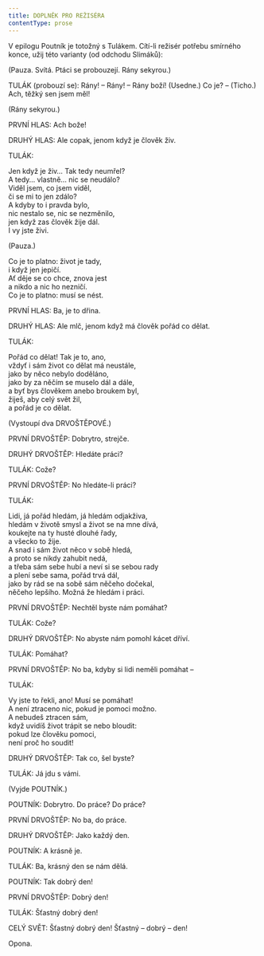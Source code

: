 ```yaml
---
title: DOPLNĚK PRO REŽISÉRA
contentType: prose
---
```


V epilogu Poutník je totožný s Tulákem. Cítí-li režisér potřebu smírného konce, užij této varianty (od odchodu Slimáků):

(Pauza. Svítá. Ptáci se probouzejí. Rány sekyrou.)

TULÁK (probouzí se): Rány! – Rány! – Rány boží! (Usedne.) Co je? – (Ticho.) Ach, těžký sen jsem měl!

(Rány sekyrou.)

PRVNÍ HLAS: Ach bože!

DRUHÝ HLAS: Ale copak, jenom když je člověk živ.

TULÁK:

Jen když je živ… Tak tedy neumřel?  
A tedy… vlastně… nic se neudálo?  
Viděl jsem, co jsem viděl,  
či se mi to jen zdálo?  
A kdyby to i pravda bylo,  
nic nestalo se, nic se nezměnilo,  
jen když zas člověk žije dál.  
I vy jste živi.

(Pauza.)

Co je to platno: život je tady,  
i když jen jepičí.  
Ať děje se co chce, znova jest  
a nikdo a nic ho nezničí.  
Co je to platno: musí se nést.

PRVNÍ HLAS: Ba, je to dřina.

DRUHÝ HLAS: Ale mlč, jenom když má člověk pořád co dělat.

TULÁK:

Pořád co dělat! Tak je to, ano,  
vždyť i sám život co dělat má neustále,  
jako by něco nebylo doděláno,  
jako by za něčím se muselo dál a dále,  
a byť bys člověkem anebo broukem byl,  
žiješ, aby celý svět žil,  
a pořád je co dělat.

(Vystoupí dva DRVOŠTĚPOVÉ.)

PRVNÍ DRVOŠTĚP: Dobrytro, strejče.

DRUHÝ DRVOŠTĚP: Hledáte práci?

TULÁK: Cože?

PRVNÍ DRVOŠTĚP: No hledáte-li práci?

TULÁK:

Lidi, já pořád hledám, já hledám odjakživa,  
hledám v životě smysl a život se na mne dívá,  
koukejte na ty husté dlouhé řady,  
a všecko to žije.  
A snad i sám život něco v sobě hledá,  
a proto se nikdy zahubit nedá,  
a třeba sám sebe hubí a neví si se sebou rady  
a plení sebe sama, pořád trvá dál,  
jako by rád se na sobě sám něčeho dočekal,  
něčeho lepšího. Možná že hledám i práci.

PRVNÍ DRVOŠTĚP: Nechtěl byste nám pomáhat?

TULÁK: Cože?

DRUHÝ DRVOŠTĚP: No abyste nám pomohl kácet dříví.

TULÁK: Pomáhat?

PRVNÍ DRVOŠTĚP: No ba, kdyby si lidi neměli pomáhat –

TULÁK:

Vy jste to řekli, ano! Musí se pomáhat!  
A není ztraceno nic, pokud je pomoci možno.  
A nebudeš ztracen sám,  
když uvidíš život trápit se nebo bloudit:  
pokud lze člověku pomoci,  
není proč ho soudit!

DRUHÝ DRVOŠTĚP: Tak co, šel byste?

TULÁK: Já jdu s vámi.

(Vyjde POUTNÍK.)

POUTNÍK: Dobrytro. Do práce? Do práce?

PRVNÍ DRVOŠTĚP: No ba, do práce.

DRUHÝ DRVOŠTĚP: Jako každý den.

POUTNÍK: A krásně je.

TULÁK: Ba, krásný den se nám dělá.

POUTNÍK: Tak dobrý den!

PRVNÍ DRVOŠTĚP: Dobrý den!

TULÁK: Šťastný dobrý den!

CELÝ SVĚT: Šťastný dobrý den! Šťastný – dobrý – den!

Opona.
